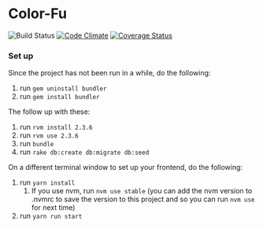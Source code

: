 # Color-Fu

![Build Status](https://codeship.com/projects/111f7120-2948-0136-930a-0efe8925988d/status?branch=master)
[![Code Climate](https://codeclimate.com/github/KWongEE/Color-Fu/badges/gpa.svg)](https://codeclimate.com/github/KWongEE/Color-Fu)
[![Coverage Status](https://coveralls.io/repos/github/KWongEE/Color-Fu/badge.svg?branch=master)](https://coveralls.io/github/KWongEE/Color-Fu?branch=master)


### Set up

Since the project has not been run in a while, do the following:
1. run `gem uninstall bundler`
1. run `gem install bundler`

The follow up with these:
1. run `rvm install 2.3.6`
1. run `rvm use 2.3.6`
1. run `bundle`
1. run `rake db:create db:migrate db:seed`

On a different terminal window to set up your frontend, do the following:
1. run `yarn install`
    1. If you use nvm, run `nvm use stable` (you can add the nvm version to .nvmrc to save the version to this project and so you can run `nvm use` for next time)
1. run `yarn run start`
